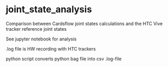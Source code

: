 # joint_state_analysis

Comparison between Cardsflow joint states calculations and the HTC Vive tracker reference joint states

See jupyter notebook for analysis

.log file is HW recording with HTC trackers

python script converts python bag file into csv .log-file
